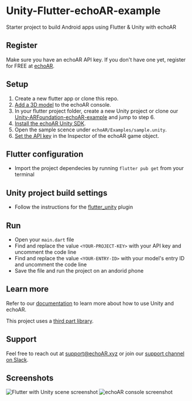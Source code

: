 # Unity-Flutter-echoAR-example
Starter project to build Android apps using Flutter &amp; Unity with echoAR
## Register
Make sure you have an echoAR API key. If you don't have one yet, register for FREE at [echoAR](https://console.echoar.xyz/#/auth/register).
## Setup
1. Create a new flutter app or clone this repo.
2. [Add a 3D model](https://docs.echoar.xyz/quickstart/add-a-3d-model) to the echoAR console.
3. In your flutter project folder, create a new Unity project or clone our [Unity-ARFoundation-echoAR-example](https://github.com/echoARxyz/Unity-ARFoundation-echoAR-example) and jump to step 6.
4. [Install the echoAR Unity SDK](https://docs.echoar.xyz/unity/installation).
5. Open the sample scence under `echoAR/Examples/sample.unity`.
6. [Set the API key](https://docs.echoar.xyz/unity/using-the-sdk) in the Inspector of the echoAR game object.
## Flutter configuration
* Import the project dependecies by running `flutter pub get` from your terminal
## Unity project build settings
* Follow the instructions for the [flutter_unity](https://pub.dev/packages/flutter_unity#-readme-tab-) plugin
## Run
* Open your `main.dart` file
* Find and replace the value `<YOUR-PROJECT-KEY>` with your API key and uncomment the code line
* Find and replace the value `<YOUR-ENTRY-ID>` with your model's entry ID and uncomment the code line
* Save the file and run the project on an andorid phone

## Learn more
Refer to our [documentation](https://docs.echoar.xyz/unity/) to learn more about how to use Unity and echoAR.

This project uses a [third part library](https://pub.dev/packages/flutter_unity#-readme-tab-).

## Support
Feel free to reach out at [support@echoAR.xyz](mailto:support@echoAR.xyz) or join our [support channel on Slack](https://join.slack.com/t/echoar/shared_invite/enQtNTg4NjI5NjM3OTc1LWU1M2M2MTNlNTM3NGY1YTUxYmY3ZDNjNTc3YjA5M2QyNGZiOTgzMjVmZWZmZmFjNGJjYTcxZjhhNzk3YjNhNjE).

## Screenshots
![Flutter with Unity scene screenshot](/images/Flutter%20with%20Unity.jpg)
![echoAR console screenshot](/images/Console.jpg)
